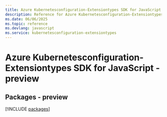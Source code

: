 ```yaml
---
title: Azure Kubernetesconfiguration-Extensiontypes SDK for JavaScript
description: Reference for Azure Kubernetesconfiguration-Extensiontypes SDK for JavaScript
ms.date: 06/06/2025
ms.topic: reference
ms.devlang: javascript
ms.service: kubernetesconfiguration-extensiontypes
---
```

# Azure Kubernetesconfiguration-Extensiontypes SDK for JavaScript - preview
## Packages - preview
[!INCLUDE [packages](kubernetesconfiguration-extensiontypes-index.md)]